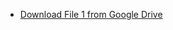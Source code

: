 - [Download File 1 from Google Drive](https://drive.google.com/https://drive.google.com/drive/folders/1M3Dj1LCcyhV9I4xTkM3N2BZWVi9ezlMs?usp=sharing)